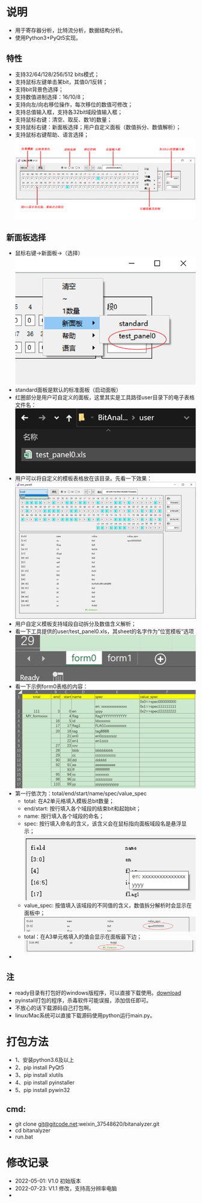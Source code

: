 # 说明
+ 用于寄存器分析，比特流分析，数据结构分析。
+ 使用Python3+PyQt5实现。

## 特性
+ 支持32/64/128/256/512 bits模式；
+ 支持鼠标左键单击某bit，其值0/1反转；
+ 支持bit背景色选择；
+ 支持数值进制选择：16/10/8；
+ 支持向左/向右移位操作，每次移位的数值可修改；
+ 支持总值输入框，支持各32bit域段值输入框；
+ 支持鼠标右键：清空、取反、数1的数量；
+ 支持鼠标右键：新面板选择；用户自定义面板（数值拆分、数值解析）；
+ 支持鼠标右键帮助、语言选择；
![help](help/help.gif)

## 新面板选择
+ 鼠标右键->新面板->（选择）
![help](help/new_panel_0.png)
+ standard面板是默认的标准面板（启动面板）
+ 红圈部分是用户可自定义的面板，这里其实是工具路径user目录下的电子表格文件名：
![help](help/new_panel_1.png)
+ 用户可以将自定义的模板表格放在该目录。先看一下效果：
![help](help/new_panel_2.png)
+ 用户自定义模板支持域段自动拆分及数值含义解析；
+ 看一下工具提供的user/test_panel0.xls，其sheet的名字作为”位宽模板“选项
![help](help/new_panel_3.png)
+ 看一下示例form0表格的内容：
![help](help/new_panel_4.png)
+ 第一行依次为：total/end/start/name/spec/value_spec
  - total: 在A2单元格填入模板总bit数量；
  - end/start: 按行填入各个域段的结束bit和起始bit；
  - name: 按行填入各个域段的命名；
  - spec: 按行填入命名的含义，该含义会在鼠标指向面板域段名是悬浮显示；
  ![help](help/new_panel_5.png)
  - value_spec: 按值填入该域段的不同值的含义，数值拆分解析时会显示在面板中；
  ![help](help/new_panel_6.png)
  - total：在A3单元格填入的值会显示在面板最下边；
  ![help](help/new_panel_7.png)
+ 


## 注
+ ready目录有打包好的windows版程序，可以直接下载使用。[download](./ready/BitAnalyzer.zip)
+ pyinstall打包的程序，杀毒软件可能误报，添加信任即可。
+ 不放心的话下载源码自己打包啊。
+ linux/Mac系统可以直接下载源码使用python运行main.py。


# 打包方法
+ 1、安装python3.6及以上
+ 2、pip install PyQt5
+ 3、pip install xlutils
+ 4、pip install pyinstaller
+ 5、pip install pywin32

## cmd:
+ git clone git@gitcode.net:weixin_37548620/bitanalyzer.git
+ cd bitanalyzer
+ run.bat


# 修改记录
+ 2022-05-01: V1.0 初始版本
+ 2022-07-23: V1.1 修改，支持高分辨率电脑
+ 